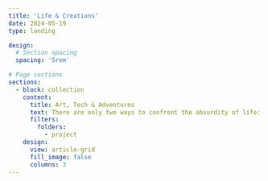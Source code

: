 ```yaml
---
title: 'Life & Creations'
date: 2024-05-19
type: landing

design:
  # Section spacing
  spacing: '5rem'

# Page sections
sections:
  - block: collection
    content:
      title: Art, Tech & Adventures
      text: There are only two ways to confront the absurdity of life: either become absolutely numb, or live with absolute passion. Tried the first, turning to the second.
      filters:
        folders:
          - project
    design:
      view: article-grid
      fill_image: false
      columns: 3
---
```

